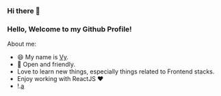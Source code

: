 ### Hi there 👋

### Hello, Welcome to my Github Profile! 

About me:

-  😄 My name is [Vy](https://www.facebook.com/nhatnhat.le.7121). 
-  🤔 Open and friendly.
-  Love to learn new things, especially things related to Frontend stacks.
-  Enjoy working with ReactJS ❤
-  !.[a](https://st.quantrimang.com/photos/image/2018/04/20/cai-anh-gif-tren-man-hinh-cho-always-on-display-5.gif)

